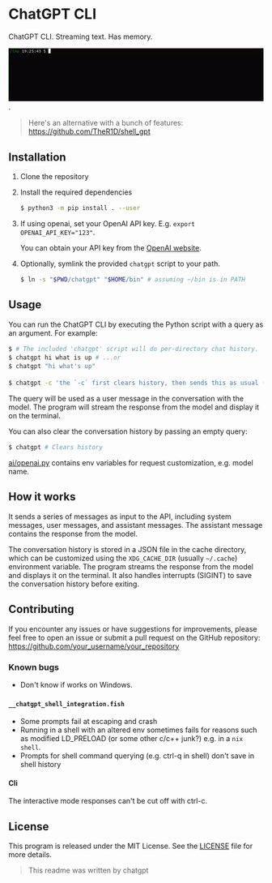 # ChatGPT CLI

ChatGPT CLI. Streaming text. Has memory.

![Example](scripts/assets/screencast.webp).

> Here's an alternative with a bunch of features: https://github.com/TheR1D/shell_gpt

## Installation

1. Clone the repository

2. Install the required dependencies

   ```sh
   $ python3 -m pip install . --user
   ```

3. If using openai, set your OpenAI API key. E.g. `export OPENAI_API_KEY="123"`.

   You can obtain your API key from the [OpenAI website](https://platform.openai.com/account/api-keys).

4. Optionally, symlink the provided `chatgpt` script to your path.

   ```sh
   $ ln -s "$PWD/chatgpt" "$HOME/bin" # assuming ~/bin is in PATH
   ```

## Usage

You can run the ChatGPT CLI by executing the Python script with a query as an argument. For example:

```sh
$ # The included 'chatgpt' script will do per-directory chat history.
$ chatgpt hi what is up # ...or
$ chatgpt "hi what's up"

$ chatgpt -c 'the `-c` first clears history, then sends this as usual (without history).'
```

The query will be used as a user message in the conversation with the model. The program will stream the response from the model and display it on the terminal.

You can also clear the conversation history by passing an empty query:

```sh
$ chatgpt # Clears history
```

[ai/openai.py](ai/openai.py) contains env variables for request customization, e.g. model name.

## How it works

It sends a series of messages as input to the API, including system messages, user messages, and assistant messages. The assistant message contains the response from the model.

The conversation history is stored in a JSON file in the cache directory, which can be customized using the `XDG_CACHE_DIR` (usually `~/.cache`) environment variable. The program streams the response from the model and displays it on the terminal. It also handles interrupts (SIGINT) to save the conversation history before exiting.

## Contributing

If you encounter any issues or have suggestions for improvements, please feel free to open an issue or submit a pull request on the GitHub repository: https://github.com/your_username/your_repository

### Known bugs

- Don't know if works on Windows.

#### `__chatgpt_shell_integration.fish`

- Some prompts fail at escaping and crash
- Running in a shell with an altered env sometimes fails for reasons
  such as modified LD_PRELOAD (or some other c/c++ junk?)
  e.g. in a `nix shell`.
- Prompts for shell command querying (e.g. ctrl-q in shell) don't save in shell history

#### Cli

The interactive mode responses can't be cut off with ctrl-c.

## License

This program is released under the MIT License. See the [LICENSE](https://github.com/your_username/your_repository/blob/main/LICENSE) file for more details.

> This readme was written by chatgpt
